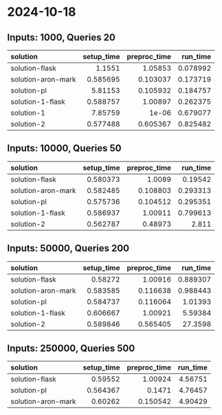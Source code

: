 # 2024-10-18

## Inputs: 1000, Queries 20

| solution           |   setup_time |   preproc_time |   run_time |
|:-------------------|-------------:|---------------:|-----------:|
| solution-flask     |     1.1551   |       1.05853  |   0.078992 |
| solution-aron-mark |     0.585695 |       0.103037 |   0.173719 |
| solution-pl        |     5.81153  |       0.105932 |   0.184757 |
| solution-1-flask   |     0.588757 |       1.00897  |   0.262375 |
| solution-1         |     7.85759  |       1e-06    |   0.679077 |
| solution-2         |     0.577488 |       0.605367 |   0.825482 |

## Inputs: 10000, Queries 50

| solution           |   setup_time |   preproc_time |   run_time |
|:-------------------|-------------:|---------------:|-----------:|
| solution-flask     |     0.580373 |       1.0089   |   0.19542  |
| solution-aron-mark |     0.582485 |       0.108803 |   0.293313 |
| solution-pl        |     0.575736 |       0.104512 |   0.295351 |
| solution-1-flask   |     0.586937 |       1.00911  |   0.799613 |
| solution-2         |     0.562787 |       0.48973  |   2.811    |

## Inputs: 50000, Queries 200

| solution           |   setup_time |   preproc_time |   run_time |
|:-------------------|-------------:|---------------:|-----------:|
| solution-flask     |     0.58272  |       1.00916  |   0.889307 |
| solution-aron-mark |     0.583585 |       0.116638 |   0.988443 |
| solution-pl        |     0.584737 |       0.116064 |   1.01393  |
| solution-1-flask   |     0.606667 |       1.00921  |   5.59384  |
| solution-2         |     0.589846 |       0.565405 |  27.3598   |

## Inputs: 250000, Queries 500

| solution           |   setup_time |   preproc_time |   run_time |
|:-------------------|-------------:|---------------:|-----------:|
| solution-flask     |     0.59552  |       1.00924  |    4.56751 |
| solution-pl        |     0.564367 |       0.1471   |    4.76457 |
| solution-aron-mark |     0.60262  |       0.150542 |    4.90429 |